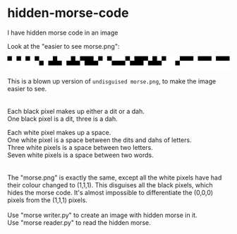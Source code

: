 # hidden-morse-code
I have hidden morse code in an image  

Look at the "easier to see morse.png":  

![alt text](https://github.com/michael-gif/hidden-morse-code/blob/master/easier%20to%20see%20morse.png "Easier to see morse")

This is a blown up version of `undisguised morse.png`, to make the image easier to see.  
<br><br>
Each black pixel makes up either a dit or a dah.  
One black pixel is a dit, three is a dah.  

Each white pixel makes up a space.  
One white pixel is a space between the dits and dahs of letters.  
Three white pixels is a space between two letters.  
Seven white pixels is a space between two words.  
<br><br>
The "morse.png" is exactly the same, except all the white pixels have had their colour changed to (1,1,1). This disguises all the black pixels, which hides the morse code. It's almost impossible to differentiate the (0,0,0) pixels from the (1,1,1) pixels.
<br><br>
Use "morse writer.py" to create an image with hidden morse in it.  
Use "morse reader.py" to read the hidden morse.
